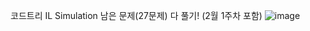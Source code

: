 코드트리 IL Simulation 남은 문제(27문제) 다 풀기! (2월 1주차 포함)
![image](https://github.com/aaiss0927/HyunJun/assets/101855229/c8bac02b-4114-4934-bd7b-286e23d1d9d6)
